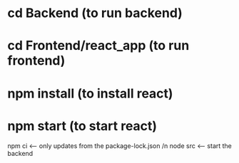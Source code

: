 # cd Backend (to run backend)
# cd Frontend/react_app (to run frontend)
# npm install (to install react)
# npm start (to start react)

npm ci <-- only updates from the package-lock.json /n
node src <-- start the backend
